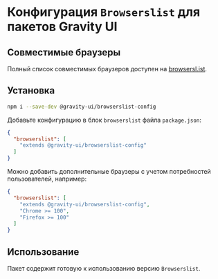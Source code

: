 # Конфигурация `Browserslist` для пакетов Gravity UI

## Совместимые браузеры

Полный список совместимых браузеров доступен на [browsersl.ist](https://browsersl.ist/#q=last%202%20major%20versions%20and%20last%202%20years%20and%20fully%20supports%20es6%20and%20%3E%200.05%25%0Anot%20dead%0Anot%20op_mini%20all%0Anot%20and_qq%20%3E%200%0Anot%20and_uc%20%3E%200%0AFirefox%20ESR%0AChrome%20%3E%200%20and%20last%202%20years%20and%20%3E%200.05%25%0ASafari%20%3E%200%20and%20last%202%20years%20and%20%3E%200.05%25%0AFirefox%20%3E%200%20and%20last%202%20years%20and%20%3E%200.01%25).

## Установка

```bash
npm i --save-dev @gravity-ui/browserslist-config
```

Добавьте конфигурацию в блок `browserslist` файла `package.json`:

```json
{
  "browserslist": [
    "extends @gravity-ui/browserslist-config"
  ]
}
```

Можно добавить дополнительные браузеры с учетом потребностей пользователей, например:

```json
{
  "browserslist": [
    "extends @gravity-ui/browserslist-config",
    "Chrome >= 100",
    "Firefox >= 100"
  ]
}
```

## Использование

Пакет содержит готовую к использованию версию `Browserslist`.
